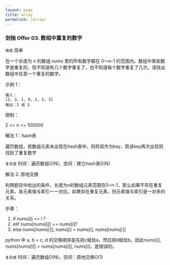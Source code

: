 ```yaml
---
layout: page
title: array
permalink: /array/
---
```


### 剑指 Offer 03. 数组中重复的数字

`难度` 简单

在一个长度为 n 的数组 nums 里的所有数字都在 0～n-1 的范围内。数组中某些数字是重复的，但不知道有几个数字重复了，也不知道每个数字重复了几次。请找出数组中任意一个重复的数字。

示例 1：
```
输入：
[2, 3, 1, 0, 2, 5, 3]
输出：2 或 3 
```
限制：

2 <= n <= 100000

解法 1：hash表

遍历数组，若数组元素未出现在hash表中，则将其作为key，若该key再次出现则找到了重复数字

`复杂度` 时间：遍历数组O(N)，空间：建立hash表O(N)

解法 2: 原地交换

利用题目中给出的条件，长度为n的数组元素范围在0~n-1，那么如果不存在重复元素，各元素值与索引一一对应。如果存在重复元素，则元素值与索引是一对多的关系。

步骤：
1. if nums[i] == i ? 
2. elif nums[nums[i]] == nums[i]?
3. else nums[nums[i]], nums[i] = nums[i], nums[nums[i]]

python 中 a, b = c, d 的交换顺序是先把c赋给a，然后把d赋给b。因此nums[i], nums[nums[i]] = nums[nums[i]], nums[i]，是错误的。
 
`复杂度` 时间：遍历数组O(N)，空间：原地交换O(1)

